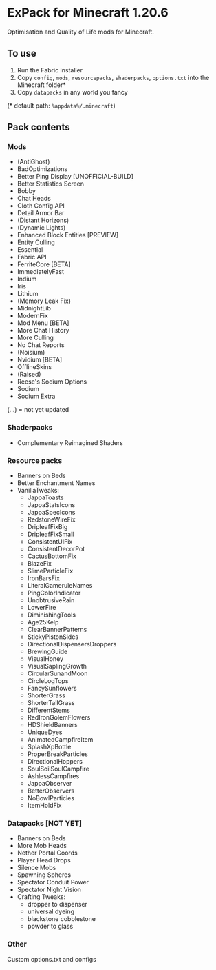 # ExPack for Minecraft 1.20.6

Optimisation and Quality of Life mods for Minecraft.

## To use

 1. Run the Fabric installer
 2. Copy `config`, `mods`, `resourcepacks`, `shaderpacks`, `options.txt` into the Minecraft folder*
 3. Copy `datapacks` in any world you fancy

(* default path: `%appdata%/.minecraft`)

## Pack contents

### Mods

- (AntiGhost)
- BadOptimizations
- Better Ping Display [UNOFFICIAL-BUILD]
- Better Statistics Screen
- Bobby
- Chat Heads
- Cloth Config API
- Detail Armor Bar
- (Distant Horizons)
- (Dynamic Lights)
- Enhanced Block Entities [PREVIEW]
- Entity Culling
- Essential
- Fabric API
- FerriteCore [BETA]
- ImmediatelyFast
- Indium
- Iris
- Lithium
- (Memory Leak Fix)
- MidnightLib
- ModernFix
- Mod Menu [BETA]
- More Chat History
- More Culling
- No Chat Reports
- (Noisium)
- Nvidium [BETA]
- OfflineSkins
- (Raised)
- Reese's Sodium Options
- Sodium
- Sodium Extra

(...) = not yet updated

### Shaderpacks

- Complementary Reimagined Shaders

### Resource packs

- Banners on Beds
- Better Enchantment Names
- VanillaTweaks:
  - JappaToasts
  - JappaStatsIcons
  - JappaSpecIcons
  - RedstoneWireFix
  - DripleafFixBig
  - DripleafFixSmall
  - ConsistentUIFix
  - ConsistentDecorPot
  - CactusBottomFix
  - BlazeFix
  - SlimeParticleFix
  - IronBarsFix
  - LiteralGameruleNames
  - PingColorIndicator
  - UnobtrusiveRain
  - LowerFire
  - DiminishingTools
  - Age25Kelp
  - ClearBannerPatterns
  - StickyPistonSides
  - DirectionalDispensersDroppers
  - BrewingGuide
  - VisualHoney
  - VisualSaplingGrowth
  - CircularSunandMoon
  - CircleLogTops
  - FancySunflowers
  - ShorterGrass
  - ShorterTallGrass
  - DifferentStems
  - RedIronGolemFlowers
  - HDShieldBanners
  - UniqueDyes
  - AnimatedCampfireItem
  - SplashXpBottle
  - ProperBreakParticles
  - DirectionalHoppers
  - SoulSoilSoulCampfire
  - AshlessCampfires
  - JappaObserver
  - BetterObservers
  - NoBowlParticles
  - ItemHoldFix

### Datapacks [NOT YET]

- Banners on Beds
- More Mob Heads
- Nether Portal Coords
- Player Head Drops
- Silence Mobs
- Spawning Spheres
- Spectator Conduit Power
- Spectator Night Vision
- Crafting Tweaks:
  - dropper to dispenser
  - universal dyeing
  - blackstone cobblestone
  - powder to glass

### Other

Custom options.txt and configs
